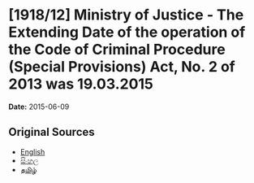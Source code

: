 # [1918/12] Ministry of Justice - The Extending Date of the operation of the Code of Criminal Procedure (Special Provisions) Act, No. 2 of 2013 was 19.03.2015

**Date:** 2015-06-09

## Original Sources

- [English](https://documents.gov.lk/view/extra-gazettes/2015/6/1918-12_E.pdf)
- [සිංහල](https://documents.gov.lk/view/extra-gazettes/2015/6/1918-12_S.pdf)
- [தமிழ்](https://documents.gov.lk/view/extra-gazettes/2015/6/1918-12_T.pdf)
